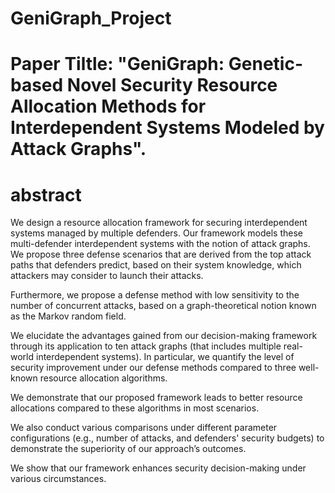 # GeniGraph_Project
# Paper Tiltle: "GeniGraph: Genetic-based Novel Security Resource Allocation Methods for Interdependent Systems Modeled by Attack Graphs".
# abstract
We design a resource allocation framework for securing interdependent systems managed by multiple defenders. Our framework models these multi-defender interdependent systems with the notion of attack graphs. We propose three defense scenarios that are derived from the top attack paths that defenders predict, based on their system knowledge, which attackers may consider to launch their attacks. 

Furthermore, we propose a defense method with low sensitivity to the number of concurrent attacks, based on a graph-theoretical notion known as the Markov random field. 

We elucidate the advantages gained from our decision-making framework through its application to ten attack graphs (that includes multiple real-world interdependent systems). In particular, we quantify the level of security improvement under our defense methods compared to three well-known resource allocation algorithms. 

We demonstrate that our proposed framework leads to better resource allocations compared to these algorithms in most scenarios. 

We also conduct various comparisons under different parameter configurations (e.g., number of attacks, and defenders' security budgets) to demonstrate the superiority of our approach’s outcomes.

We show that our framework enhances security decision-making under various circumstances.
